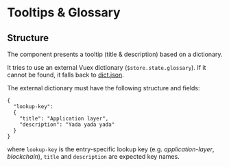 # Tooltips & Glossary

## Structure
The component presents a tooltip (title & description) based on a dictionary.

It tries to use an external Vuex dictionary (`$store.state.glossary`). If it cannot be found, it falls back to [dict.json](./dict.json).

The external dictionary must have the following structure and fields:  
```
{
  "lookup-key": 
  {
    "title": "Application layer",
    "description": "Yada yada yada"
  }
}
```  
where `lookup-key` is the entry-specific lookup key (e.g. *application-layer*, *blockchain*), `title` and `description` 
are expected key names.
